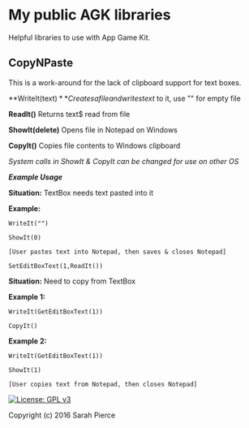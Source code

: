 # My public AGK libraries

Helpful libraries to use with App Game Kit.

## CopyNPaste
This is a work-around for the lack of clipboard support for text boxes.


**WriteIt(text$)** Creates a file and writes text$ to it, use "" for empty file

**ReadIt()** Returns text$ read from file

**ShowIt(delete)** Opens file in Notepad on Windows

**CopyIt()** Copies file contents to Windows clipboard


*System calls in ShowIt & CopyIt can be changed for use on other OS*


***Example Usage***

**Situation:**  TextBox needs text pasted into it

**Example:**

```Basic
WriteIt("")

ShowIt(0)

[User pastes text into Notepad, then saves & closes Notepad]

SetEditBoxText(1,ReadIt())
```  

**Situation:**  Need to copy from TextBox

**Example 1:**

```Basic
WriteIt(GetEditBoxText(1))

CopyIt()
```


**Example 2:**

```Basic
WriteIt(GetEditBoxText(1))

ShowIt(1)

[User copies text from Notepad, then closes Notepad]
```
[![License: GPL v3](https://img.shields.io/badge/License-GPL%20v3-blue.svg)](http://www.gnu.org/licenses/gpl-3.0)

Copyright (c) 2016 Sarah Pierce
